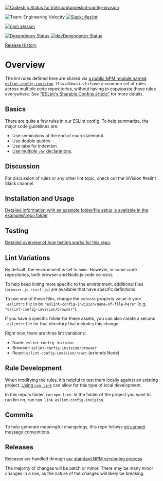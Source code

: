 
[ ![Codeship Status for InVisionApp/eslint-config-invision](https://codeship.com/projects/adfb9760-0a34-0134-c5ef-0e5eddf2fc4b/status?branch=master)](https://codeship.com/projects/155507)

![Team: Engineering Velocity](https://img.shields.io/badge/team-engineering_velocity-lightgrey.svg)
[![Slack: #eslint](https://img.shields.io/badge/slack-%23eslint-blue.svg)](https://invisionapp.slack.com/messages/eslint/)

[![npm version](https://badge.fury.io/js/eslint-config-invision.svg)](https://badge.fury.io/js/eslint-config-invision)

[![Dependency Status](https://david-dm.org/InVisionApp/eslint-config-invision.svg)](https://david-dm.org/InVisionApp/eslint-config-invision)
[![devDependency Status](https://david-dm.org/InVisionApp/eslint-config-invision/dev-status.svg)](https://david-dm.org/InVisionApp/eslint-config-invision#info=devDependencies)

[Release History](https://github.com/InVisionApp/eslint-config-invision/releases)

# Overview

The lint rules defined here are shared via [a public NPM module named `eslint-config-invision`](https://www.npmjs.com/package/eslint-config-invision). This allows us to have a common set of rules across multiple code repositories, without having to copy/paste those rules everywhere. See ["ESLint's Sharable Configs article"](http://eslint.org/docs/developer-guide/shareable-configs) for more details.

## Basics

There are quite a few rules in our ESLint config. To help summarize, the major code guidelines are:

* Use semicolons at the end of each statement.
* Use double quotes.
* Use tabs for indention.
* [Use multiple `var` declarations](http://benalman.com/news/2012/05/multiple-var-statements-javascript/).

## Discussion

For discussion of rules or any other lint topic, check out the InVision #eslint Slack channel.

## Installation and Usage

[Detailed information with an example folder/file setup is available in the examples\repo folder](https://github.com/InVisionApp/eslint-config-invision/tree/master/examples/repo).

## Testing

[Detailed overview of how testing works for this repo](http://engineering.invisionapp.com/post/testing-eslint/).

## Lint Variations

By default, the environment is set to `node`. However, in some code repositories, both browser and Node.js code co-exist.

To help keep linting more specific to the environment, additional files (`browser.js`, `react.js`) are available that have specific definitions.

To use one of these files, change the `extends` property value in your `.eslintrc` file to be `"eslint-config-invision/name-of-file-here"` (e.g.  `"eslint-config-invision/browser"`).

If you have a specific folder for these assets, you can also create a second `.eslintrc` file for that directory that includes this change.

Right now, there are three lint variations:
- Node: `eslint-config-invision`
- Browser: `eslint-config-invision/browser`
- React: `eslint-config-invision/react` (extends Node)

## Rule Development

When modifying the rules, it's helpful to test them locally against an existing project. [Using `npm link`](https://github.com/InVisionApp/guides/tree/master/protocol/node#use-local-npm-module-for-testing) can allow for this type of local development.

In this repo's folder, run `npm link`. In the folder of the project you want to run lint on, run `npm link eslint-config-invision`.

## Commits

To help generate meaningful changelogs, this repo follows [git commit message conventions](https://github.com/InVisionApp/guides/tree/master/style/git#commit-message-conventions).

## Releases

Releases are handled through [our standard NPM versioning process](https://github.com/InVisionApp/guides/tree/master/protocol/node#publishing-changes).

The majority of changes will be patch or minor. There may be many minor changes in a row, as the nature of the changes will likely be breaking.
